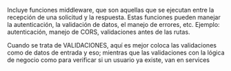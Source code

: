 Incluye funciones middleware, que son aquellas que se ejecutan entre la recepción de una solicitud y la respuesta. Estas funciones pueden manejar la autenticación, la validación de datos, el manejo de errores, etc.
Ejemplo: autenticación, manejo de CORS, validaciones antes de las rutas.

Cuando se trata de VALIDACIONES, aquí es mejor coloca las validaciones como de datos de entrada y eso; mientras que las validaciones con la lógica de negocio como para verificar si un usuario ya existe, van en services